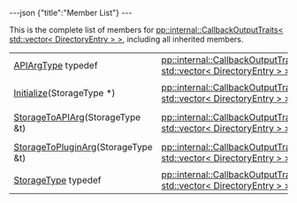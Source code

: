 ---json {"title":"Member List"} ---

This is the complete list of members for <a href="/docs/native-client/pepper_dev/cpp/structpp_1_1internal_1_1_callback_output_traits_3_01std_1_1vector_3_01_directory_entry_01_4_01_4/" class="el">pp::internal::CallbackOutputTraits&lt; std::vector&lt; DirectoryEntry &gt; &gt;</a>, including all inherited members.

<table><tbody><tr class="odd"><td><a href="/docs/native-client/pepper_dev/cpp/structpp_1_1internal_1_1_callback_output_traits_3_01std_1_1vector_3_01_directory_entry_01_4_01_4#a91af145a82c147adbeaed69c3e6c3ab3" class="el">APIArgType</a> typedef</td><td><a href="/docs/native-client/pepper_dev/cpp/structpp_1_1internal_1_1_callback_output_traits_3_01std_1_1vector_3_01_directory_entry_01_4_01_4/" class="el">pp::internal::CallbackOutputTraits&lt; std::vector&lt; DirectoryEntry &gt; &gt;</a></td><td></td></tr><tr class="even"><td><a href="/docs/native-client/pepper_dev/cpp/structpp_1_1internal_1_1_callback_output_traits_3_01std_1_1vector_3_01_directory_entry_01_4_01_4#ae5cefe7c63f50e354c27085ecf2b1355" class="el">Initialize</a>(StorageType *)</td><td><a href="/docs/native-client/pepper_dev/cpp/structpp_1_1internal_1_1_callback_output_traits_3_01std_1_1vector_3_01_directory_entry_01_4_01_4/" class="el">pp::internal::CallbackOutputTraits&lt; std::vector&lt; DirectoryEntry &gt; &gt;</a></td><td><code> [inline, static]</code></td></tr><tr class="odd"><td><a href="/docs/native-client/pepper_dev/cpp/structpp_1_1internal_1_1_callback_output_traits_3_01std_1_1vector_3_01_directory_entry_01_4_01_4#a57c9b5014e6ab62dcd28da5bb017aa48" class="el">StorageToAPIArg</a>(StorageType &amp;t)</td><td><a href="/docs/native-client/pepper_dev/cpp/structpp_1_1internal_1_1_callback_output_traits_3_01std_1_1vector_3_01_directory_entry_01_4_01_4/" class="el">pp::internal::CallbackOutputTraits&lt; std::vector&lt; DirectoryEntry &gt; &gt;</a></td><td><code> [inline, static]</code></td></tr><tr class="even"><td><a href="/docs/native-client/pepper_dev/cpp/structpp_1_1internal_1_1_callback_output_traits_3_01std_1_1vector_3_01_directory_entry_01_4_01_4#a1363bd4ed9b123454c6e9e7a5a062e69" class="el">StorageToPluginArg</a>(StorageType &amp;t)</td><td><a href="/docs/native-client/pepper_dev/cpp/structpp_1_1internal_1_1_callback_output_traits_3_01std_1_1vector_3_01_directory_entry_01_4_01_4/" class="el">pp::internal::CallbackOutputTraits&lt; std::vector&lt; DirectoryEntry &gt; &gt;</a></td><td><code> [inline, static]</code></td></tr><tr class="odd"><td><a href="/docs/native-client/pepper_dev/cpp/structpp_1_1internal_1_1_callback_output_traits_3_01std_1_1vector_3_01_directory_entry_01_4_01_4#a5c78dd88ade2f1f6282605f9a3f2949d" class="el">StorageType</a> typedef</td><td><a href="/docs/native-client/pepper_dev/cpp/structpp_1_1internal_1_1_callback_output_traits_3_01std_1_1vector_3_01_directory_entry_01_4_01_4/" class="el">pp::internal::CallbackOutputTraits&lt; std::vector&lt; DirectoryEntry &gt; &gt;</a></td><td></td></tr></tbody></table>

